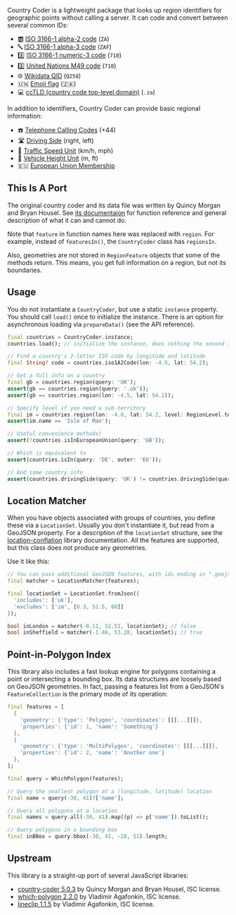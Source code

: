 Country Coder is a lightweight package that looks up region identifiers for geographic points
without calling a server. It can code and convert between several common IDs:

- 🆎 [ISO 3166-1 alpha-2 code](https://en.wikipedia.org/wiki/ISO_3166-1_alpha-2) (`ZA`)
- 🔤 [ISO 3166-1 alpha-3 code](https://en.wikipedia.org/wiki/ISO_3166-1_alpha-3) (`ZAF`)
- 3️⃣ [ISO 3166-1 numeric-3 code](https://en.wikipedia.org/wiki/ISO_3166-1_numeric) (`710`)
- 3️⃣ [United Nations M49 code](https://en.wikipedia.org/wiki/UN_M49) (`710`)
- 🌐 [Wikidata QID](https://www.wikidata.org/wiki/Q43649390) (`Q258`)
- 🇺🇳 [Emoji flag](https://en.wikipedia.org/wiki/Regional_Indicator_Symbol) (🇿🇦)
- 💻 [ccTLD (country code top-level domain)](https://en.wikipedia.org/wiki/Country_code_top-level_domain) (`.za`)

In addition to identifiers, Country Coder can provide basic regional information:

- ☎️ [Telephone Calling Codes](https://en.wikipedia.org/wiki/List_of_country_calling_codes) (+44)
- 🛣 [Driving Side](https://en.wikipedia.org/wiki/Left-_and_right-hand_traffic) (right, left)
- 🚗 [Traffic Speed Unit](https://en.wikipedia.org/wiki/Speed_limit#Signage) (km/h, mph)
- 🚚 [Vehicle Height Unit](https://wiki.openstreetmap.org/wiki/Key:maxheight) (m, ft)
- 🇪🇺 [European Union Membership](https://en.wikipedia.org/wiki/Member_state_of_the_European_Union)

## This Is A Port

The original country coder and its data file was written by Quincy Morgan and Bryan Housel.
See [its documentaion](https://github.com/ideditor/country-coder) for function reference
and general description of what it can and cannot do.

Note that `feature` in function names here was replaced with `region`. For example, instead
of `featuresIn()`, the `CountryCoder` class has `regionsIn`.

Also, geometries are not stored in `RegionFeature` objects that some of the methods return.
This means, you get full information on a region, but not its boundaries.

## Usage

You do not instantiate a `CountryCoder`, but use a static `instance` property.
You should call `load()` once to initialize the instance. There is an option for
asynchronous loading via `prepareData()` (see the API reference).

```dart
final countries = CountryCoder.instance;
countries.load(); // initialize the instance, does nothing the second time

// Find a country's 2-letter ISO code by longitude and latitude
final String? code = countries.iso1A2Code(lon: -4.5, lat: 54.2);

// Get a full info on a country
final gb = countries.region(query: 'UK');
assert(gb == countries.region(query: '.uk'));
assert(gb == countries.region(lon: -4.5, lat: 54.2));

// Specify level if you need a sub-territory
final im = countries.region(lon: -4.0, lat: 54.2, level: RegionLevel.territory);
assert(im.name == 'Isle of Man');

// Useful convenience methods!
assert(!countries.isInEuropeanUnion(query: 'GB'));

// Which is equivalent to
assert(countries.isIn(query: 'DE', outer: 'EU'));

// And some country info
assert(countries.drivingSide(query: 'UK') != countries.drivingSide(query: 'CH'));
```

## Location Matcher

When you have objects associated with groups of countries, you define these via a
`LocationSet`. Usually you don't instantiate it, but read from a GeoJSON property.
For a description of the `locationSet` structure, see the
[location-conflation](https://github.com/ideditor/location-conflation#what-is-it)
library documentation. All the features are supported, but this class does not produce
any geometries.

Use it like this:

```dart
// You can pass additional GeoJSON features, with ids ending in ".geojson"
final matcher = LocationMatcher(features);

final locationSet = LocationSet.fromJson({
  'includes': ['uk'],
  'excludes': ['im', [0.3, 51.5, 60]]
});

bool inLondon = matcher(-0.11, 51.51, locationSet); // false
bool inSheffield = matcher(-1.46, 53.28, locationSet); // true
```

## Point-in-Polygon Index

This library also includes a fast lookup engine for polygons containing a point or intersecting
a bounding box. Its data structures are loosely based on GeoJSON geometries. In fact, passing
a features list from a GeoJSON's `FeatureCollection` is the primary mode of its operation:

```dart
final features = [
  {
    'geometry': {'type': 'Polygon', 'coordinates': [[[...]]]},
    'properties': {'id': 1, 'name': 'Something'}
  },
  {
    'geometry': {'type': 'MultiPolygon', 'coordinates': [[[...]]]},
    'properties': {'id': 2, 'name': 'Another one'}
  },
];

final query = WhichPolygon(features);

// Query the smallest polygon at a (longitude, latitude) location
final name = query(-30, 41)?['name'];

// Query all polygons at a location
final names = query.all(-30, 41).map((p) => p['name']).toList();

// Query polygons in a bounding box
final inBBox = query.bbox(-30, 41, -28, 51).length;
```

## Upstream

This library is a straight-up port of several JavaScript libraries:

* [country-coder 5.0.3](https://github.com/ideditor/country-coder) by Quincy Morgan and Bryan Housel, ISC license.
* [which-polygon 2.2.0](https://github.com/mapbox/which-polygon) by Vladimir Agafonkin, ISC license.
* [lineclip 1.1.5](https://github.com/mapbox/lineclip) by Vladimir Agafonkin, ISC license.